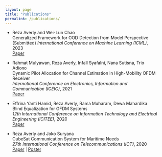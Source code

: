 ```yaml
---
layout: page
title: "Publications"
permalink: /publications/
---
```

- Reza Averly and Wei-Lun Chao <br/>
Generalized Framework for OOD Detection from Model Perspective <br/>
(Submitted) _International Conference on Machine Learning (ICML)_, 2023 <br/>
[Paper](https://github.com/aplayly/aplayly.github.io/blob/main/_pdf/ood_framework.pdf)

- Rahmat Mulyawan, Reza Averly, Infall Syafalni, Nana Sutisna, Trio Adiono <br/>
Dynamic Pilot Allocation for Channel Estimation in High-Mobility OFDM Receiver <br/>
_International Conference on Electronics, Information and Communication (ICEIC)_, 2021 <br/>
[Paper](https://ieeexplore.ieee.org/document/9369750)

- Effrina Yanti Hamid, Reza Averly, Rama Muharam, Dewa Mahardika <br/>
Blind Equalization for GFDM Systems <br/>
_12th International Conference on Information Technology and Electrical Engineering (ICITEE)_, 2020 <br/>
[Paper](https://ieeexplore.ieee.org/document/9243617)

- Reza Averly and Joko Suryana <br/>
CubeSat Communication System for Maritime Needs <br/>
_27th International Conference on Telecommunications (ICT)_, 2020 <br/>
[Paper](https://ieeexplore.ieee.org/document/9239508) |
[Poster](https://github.com/aplayly/aplayly.github.io/blob/main/_poster/wiredsat.pdf)